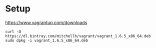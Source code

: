 Setup
===

https://www.vagrantup.com/downloads

    curl -O https://dl.bintray.com/mitchellh/vagrant/vagrant_1.6.5_x86_64.deb
    sudo dpkg -i vagrant_1.6.5_x86_64.deb
